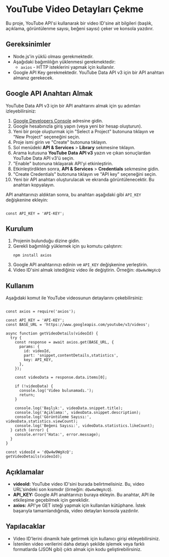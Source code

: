 <!DOCTYPE html>
<html lang="tr">
<head>
    <meta charset="UTF-8">
    <meta name="viewport" content="width=device-width, initial-scale=1.0">
</head>
<body>

<h1>YouTube Video Detayları Çekme</h1>

<p>Bu proje, YouTube API'si kullanarak bir video ID'sine ait bilgileri (başlık, açıklama, görüntülenme sayısı, beğeni sayısı) çeker ve konsola yazdırır.</p>

<h2>Gereksinimler</h2>

<ul>
    <li>Node.js'in yüklü olması gerekmektedir.</li>
    <li>Aşağıdaki bağımlılığın yüklenmesi gerekmektedir:
        <ul>
            <li><code>axios</code> - HTTP isteklerini yapmak için kullanılır.</li>
        </ul>
    </li>
    <li>Google API Key gerekmektedir. YouTube Data API v3 için bir API anahtarı almanız gerekecek.</li>
</ul>

<h2>Google API Anahtarı Almak</h2>

YouTube Data API v3 için bir API anahtarını almak için şu adımları izleyebilirsiniz:

<ol>
    <li><a href="https://console.developers.google.com/" target="_blank">Google Developers Console</a> adresine gidin.</li>
    <li>Google hesabınızla giriş yapın (veya yeni bir hesap oluşturun).</li>
    <li>Yeni bir proje oluşturmak için "Select a Project" butonuna tıklayın ve "New Project" seçeneğini seçin.</li>
    <li>Proje ismi girin ve "Create" butonuna tıklayın.</li>
    <li>Sol menüdeki <strong>API & Services</strong> > <strong>Library</strong> sekmesine tıklayın.</li>
    <li>Arama kutusuna <strong>YouTube Data API v3</strong> yazın ve çıkan sonuçlardan YouTube Data API v3'ü seçin.</li>
    <li>"Enable" butonuna tıklayarak API'yi etkinleştirin.</li>
    <li>Etkinleştirdikten sonra, <strong>API & Services</strong> > <strong>Credentials</strong> sekmesine gidin.</li>
    <li>"Create Credentials" butonuna tıklayın ve "API key" seçeneğini seçin.</li>
    <li>Yeni bir API anahtarı oluşturulacak ve ekranda görüntülenecektir. Bu anahtarı kopyalayın.</li>
</ol>

<p>API anahtarınızı aldıktan sonra, bu anahtarı aşağıdaki gibi <code>API_KEY</code> değişkenine ekleyin:</p>

<pre><code>
const API_KEY = 'API-KEY';  <!-- Buraya kendi API anahtarınızı ekleyin -->
</code></pre>

<h2>Kurulum</h2>

<ol>
    <li>Projenin bulunduğu dizine gidin.</li>
    <li>Gerekli bağımlılığı yüklemek için şu komutu çalıştırın:
        <pre><code>npm install axios</code></pre>
    </li>
    <li>Google API anahtarınızı edinin ve <code>API_KEY</code> değişkenine yerleştirin.</li>
    <li>Video ID'sini almak istediğiniz video ile değiştirin. Örneğin: <code>dQw4w9WgXcQ</code></li>
</ol>

<h2>Kullanım</h2>

Aşağıdaki komut ile YouTube videosunun detaylarını çekebilirsiniz:

<pre><code>
const axios = require('axios');

const API_KEY = 'API-KEY';  <!-- Buraya kendi API anahtarınızı ekleyin -->
const BASE_URL = 'https://www.googleapis.com/youtube/v3/videos';

async function getVideoDetails(videoId) {
  try {
    const response = await axios.get(BASE_URL, {
      params: {
        id: videoId, 
        part: 'snippet,contentDetails,statistics',
        key: API_KEY,
      },
    });

    const videoData = response.data.items[0];

    if (!videoData) {
      console.log('Video bulunamadı.');
      return;
    }

    console.log('Başlık:', videoData.snippet.title);
    console.log('Açıklama:', videoData.snippet.description);
    console.log('Görüntüleme Sayısı:', videoData.statistics.viewCount);
    console.log('Beğeni Sayısı:', videoData.statistics.likeCount);
  } catch (error) {
    console.error('Hata:', error.message);
  }
}

const videoId = 'dQw4w9WgXcQ';  <!-- Buraya sorgulamak istediğiniz video ID'sini girin -->
getVideoDetails(videoId);
</code></pre>

<h2>Açıklamalar</h2>

<ul>
    <li><strong>videoId:</strong> YouTube video ID'sini burada belirtmelisiniz. Bu, video URL'sindeki son kısmıdır (örneğin: <code>dQw4w9WgXcQ</code>).</li>
    <li><strong>API_KEY:</strong> Google API anahtarınızı buraya ekleyin. Bu anahtar, API ile etkileşime geçebilmek için gereklidir.</li>
    <li><strong>axios:</strong> API'ye GET isteği yapmak için kullanılan kütüphane. İstek başarıyla tamamlandığında, video detayları konsola yazdırılır.</li>
</ul>

<h2>Yapılacaklar</h2>

<ul>
    <li>Video ID'lerini dinamik hale getirmek için kullanıcı girişi ekleyebilirsiniz.</li>
    <li>İstenilen video verilerini daha detaylı şekilde işlemek veya farklı formatlarda (JSON gibi) çıktı almak için kodu geliştirebilirsiniz.</li>
</ul>

</body>
</html>
